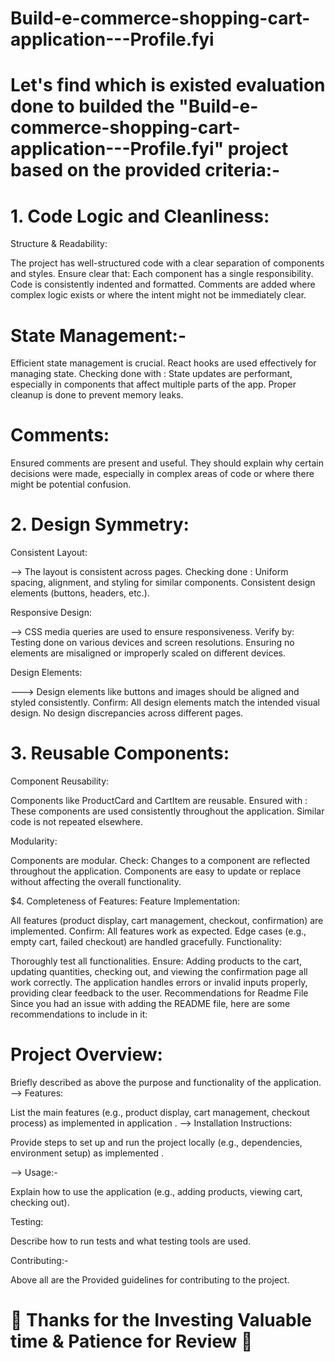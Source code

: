 # Build-e-commerce-shopping-cart-application---Profile.fyi

# Let's find which is existed evaluation done to builded the "Build-e-commerce-shopping-cart-application---Profile.fyi" project based on the provided criteria:-

# 1. Code Logic and Cleanliness:
Structure & Readability:

The project has well-structured code with a clear separation of components and styles. Ensure clear that:
Each component has a single responsibility.
Code is consistently indented and formatted.
Comments are added where complex logic exists or where the intent might not be immediately clear.

# State Management:- 

Efficient state management is crucial. React hooks are used effectively for managing state. Checking done with :
State updates are performant, especially in components that affect multiple parts of the app.
Proper cleanup is done to prevent memory leaks.
# Comments:

Ensured comments are present and useful. They should explain why certain decisions were made, especially in complex areas of code or where there might be potential confusion.

# 2. Design Symmetry:
Consistent Layout:

--> The layout is consistent across pages. Checking done :
Uniform spacing, alignment, and styling for similar components.
Consistent design elements (buttons, headers, etc.).



Responsive Design:

--> CSS media queries are used to ensure responsiveness. Verify by:
Testing done on various devices and screen resolutions.
Ensuring no elements are misaligned or improperly scaled on different devices.



Design Elements:

---> Design elements like buttons and images should be aligned and styled consistently. Confirm:
All design elements match the intended visual design.
No design discrepancies across different pages.

# 3. Reusable Components:
Component Reusability:

Components like ProductCard and CartItem are reusable. Ensured with :
These components are used consistently throughout the application.
Similar code is not repeated elsewhere.



Modularity:

Components are modular. Check:
Changes to a component are reflected throughout the application.
Components are easy to update or replace without affecting the overall functionality.

$4. Completeness of Features:
Feature Implementation:

All features (product display, cart management, checkout, confirmation) are implemented. Confirm:
All features work as expected.
Edge cases (e.g., empty cart, failed checkout) are handled gracefully.
Functionality:

Thoroughly test all functionalities. Ensure:
Adding products to the cart, updating quantities, checking out, and viewing the confirmation page all work correctly.
The application handles errors or invalid inputs properly, providing clear feedback to the user.
Recommendations for Readme File
Since you had an issue with adding the README file, here are some recommendations to include in it:

# Project Overview:

Briefly described as above the purpose and functionality of the application.
--> Features:

List the main features (e.g., product display, cart management, checkout process) as implemented in application .
--> Installation Instructions:

Provide steps to set up and run the project locally (e.g., dependencies, environment setup) as implemented .

--> Usage:-

Explain how to use the application (e.g., adding products, viewing cart, checking out).

Testing:

Describe how to run tests and what testing tools are used.

Contributing:- 

Above all are the Provided guidelines for contributing to the project.

# 🤝 Thanks for the Investing Valuable time & Patience for Review 🙏
